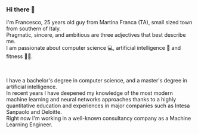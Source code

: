 ### Hi there 👋

I'm Francesco, 25 years old guy from Martina Franca (TA), small sized town from southern of Italy. </br>
Pragmatic, sincere, and ambitious are three adjectives that best describe me. </br>
I am passionate about computer science :computer:, artificial intelligence :robot: and fitness :weight_lifting_man:. </br></br></br>

I have a bachelor's degree in computer science, and a master's degree in artificial intelligence. </br>
In recent years I have deepened my knowledge of the most modern machine learning and neural networks approaches thanks to a highly quantitative education and experiences in major companies such as Intesa Sanpaolo and Deloitte. </br>
Right now I'm working in a well-known consultancy company as a Machine Learning Engineer.

<!--
**francesco-s/francesco-s** is a ✨ _special_ ✨ repository because its `README.md` (this file) appears on your GitHub profile.

Here are some ideas to get you started:

- 🔭 I’m currently working on ...
- 🌱 I’m currently learning ...
- 👯 I’m looking to collaborate on ...
- 🤔 I’m looking for help with ...
- 💬 Ask me about ...
- 📫 How to reach me: ...
- 😄 Pronouns: ...
- ⚡ Fun fact: ...
-->
